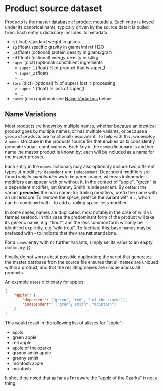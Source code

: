 # Product source dataset

Products is the master database of product metadata. Each entry is keyed under its canonical name, typically driven by the source data it is pulled from. Each entry's dictionary includes its metadata:

* `g` (float) standard weight in grams
* `sg` (float) specific gravity in grams/ml ref H2O
* `pd` (float) (optional) protein density in grams/gram
* `ed` (float) (optional) energy density in kJ/kg
* `super` (dict) (optional) constituent ingredients
  * `super_1` (float) % of product that is super_1
  * `super_2` (float)
  * ...
* `loss` (dict) (optional) % of supers lost in processing
  * `super_1` (float) % loss of super_1
  * ...
* `names` (dict) (optional) see [Name Variations](#name-variations) below

## [Name Variations](#name-variations)

Most products are known by multiple names, whether because an identical product goes by multiple names, or has multiple variants, or because a group of products are functionally equivalent. To help with this, we employ a `names` structure in the products source file that enables us to consistently generate variant combinations. Each key in the `names` dictionary is another name the master product is known by; each will be included as a name for the master product.

Each entry in the `names` dictionary may also optionally include two different types of modifiers: `dependent` and `independent`. Dependent modifiers are found *only in combination with* the parent name, whereas independent modifiers can appear with or without it. In the context of "apple", "green" is a dependent modifier, but Granny Smith is independent. By default the variant **precedes** the main name; for trailing modifiers, prefix the name with an underscore. To remove the space, preface the variant with a `.`, which can be combined with `_` to add a trailing space-less modifier.

In some cases, names are duplicated: most notably in the case of wild vs farmed seafood. In this case the predominant form of the product will take its generic name, e.g. "trout", and the less common form will only be identified explicitly, e.g "wild trout". To facilitate this, base names may be prefaced with `~` to indicate that they are **not** standalone.

For a `names` entry with no further variants, simply set its value to an empty dictionary `{}`.

Finally, do not worry about possible duplication; the script that generates the master database from the source file ensures that all names are uniqued within a product, and that the resulting names are unique across all products.

An example `names` dictionary for apples:

```json
{
    "apple": {
        "dependent": ["green", "red", "_of the ozarks"],
        "independent": ["granny smith", "mcintosh"]
    }
}
```

This would result in the following list of aliases for "apple":

* apple
* green apple
* red apple
* apple of the ozarks
* granny smith apple
* granny smith
* mcintosh apple
* mcintosh

It should be noted that as far as I'm aware the "apple of the Ozarks" is not a thing.
